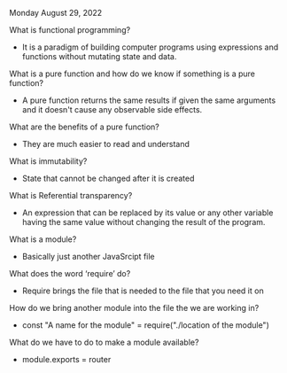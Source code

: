 Monday August 29, 2022


What is functional programming?
- It is a paradigm of building computer programs using expressions and functions without mutating state and data.


What is a pure function and how do we know if something is a pure function?
- A pure function returns the same results if given the same arguments and it doesn't cause any observable side effects.


What are the benefits of a pure function?
- They are much easier to read and understand


What is immutability?
- State that cannot be changed after it is created


What is Referential transparency?
-  An expression that can be replaced by its value or any other variable having the same value without changing the result of the program.


What is a module?
- Basically just another JavaSrcipt file


What does the word ‘require’ do?
- Require brings the file that is needed to the file that you need it on 


How do we bring another module into the file the we are working in?
- const "A name for the module" = require("./location of the module")


What do we have to do to make a module available?
- module.exports = router

